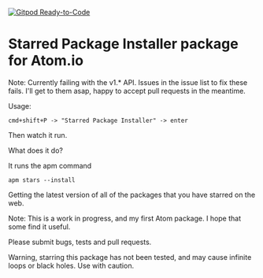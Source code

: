 [![Gitpod Ready-to-Code](https://img.shields.io/badge/Gitpod-Ready--to--Code-blue?logo=gitpod)](https://gitpod.io/#https://github.com/tomsowerby/starred-package-installer) 

# Starred Package Installer package for Atom.io

Note: Currently failing with the v1.* API. Issues in the issue list to fix these fails. I'll get to them asap, happy to accept pull requests in the meantime.

Usage:

    cmd+shift+P -> "Starred Package Installer" -> enter

Then watch it run.

What does it do?

It runs the apm command

    apm stars --install

Getting the latest version of all of the packages that you have starred on the web.

Note: This is a work in progress, and my first Atom package. I hope that some find it useful.

Please submit bugs, tests and pull requests.

Warning, starring this package has not been tested, and may cause infinite loops or black holes. Use with caution.
